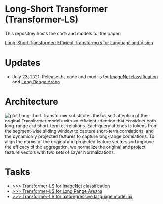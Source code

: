 # Long-Short Transformer (Transformer-LS)

This repository hosts the code and models for the paper:

[Long-Short Transformer: Efficient Transformers for Language and Vision](https://arxiv.org/abs/2107.02192)

# Updates
- July 23, 2021: Release the code and models for [ImageNet classification](./imagenet) and [Long-Range Arena](./lra)


# Architecture
![plot](https://user-images.githubusercontent.com/18202259/125551111-28369067-22f1-4615-adaf-611934a9752d.png)
Long-short Transformer substitutes the full self attention of the original Transformer models with an efficient attention that considers both long-range and short-term correlations. Each query attends to tokens from the segment-wise sliding window to capture short-term correlations, and the dynamically projected features to capture long-range correlations. To align the norms of the original and projected feature vectors and improve the efficacy of the aggregation, we normalize the original and project feature vectors with two sets of Layer Normalizations.

# Tasks

- [>>> Transformer-LS for ImageNet classification](./imagenet)
- [>>> Transformer-LS for Long Range Areana](./lra)
- [>>> Transformer-LS for autoregressive language modeling](./autoregressive)
